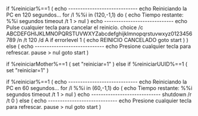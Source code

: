 




if %reiniciar%==1 (
    echo -----------------------------
    echo Reiniciando la PC en 120 segundos...
    for /l %%i in (120,-1,1) do (
        echo Tiempo restante: %%i segundos
        timeout /t 1 > nul
    )
    echo -----------------------------
    echo Pulse cualquier tecla para cancelar el reinicio.
    choice /c ABCDEFGHIJKLMNOPQRSTUVWXYZabcdefghijklmnopqrstuvwxyz0123456789 /n /t 120 /d A
    if errorlevel 1 (
        echo REINICIO CANCELADO
        goto start
    )
) else (
    echo -----------------------------
    echo Presione cualquier tecla para refrescar.
    pause > nul
    goto start
)




if %reiniciarMother%==1 (
    set "reiniciar=1"
) else if %reiniciarUUID%==1 (
    set "reiniciar=1"
)

if %reiniciar%==1 (
    echo -----------------------------
    echo Reiniciando la PC en 60 segundos...
    for /l %%i in (60,-1,1) do (
        echo Tiempo restante: %%i segundos
        timeout /t 1 > nul
    )
    echo -----------------------------
    shutdown /r /t 0
) else (
    echo -----------------------------
    echo Presione cualquier tecla para refrescar.
    pause > nul
    goto start
)
